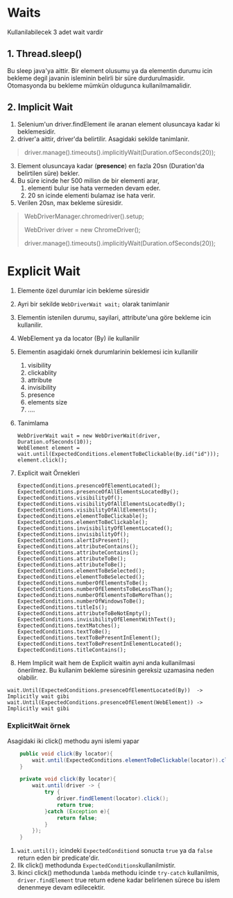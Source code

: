 # Waits
Kullanilabilecek 3 adet wait vardir

## 1.  Thread.sleep()
Bu sleep java'ya aittir. Bir element olusumu ya da elementin durumu icin bekleme degil
javanin isleminin belirli bir süre durdurulmasidir. Otomasyonda bu bekleme mümkün oldugunca
kullanilmamalidir.


## 2. Implicit Wait
1. Selenium'un driver.findElement ile aranan element olusuncaya kadar ki beklemesidir. 
2. driver'a aittir, driver'da belirtilir. Asagidaki sekilde tanimlanir. 

>driver.manage().timeouts().implicitlyWait(Duration.ofSeconds(20)); 

3. Element olusuncaya kadar (**presence**) en fazla 20sn (Duration'da belirtilen süre) bekler.
4. Bu süre icinde her 500 milisn de bir elementi arar, 
   1. elementi bulur ise hata vermeden devam eder.
   2. 20 sn icinde elementi bulamaz ise hata verir.
5. Verilen 20sn, max bekleme süresidir. 

> WebDriverManager.chromedriver().setup;
> 
> WebDriver driver = new ChromeDriver();
> 
> driver.manage().timeouts().implicitlyWait(Duration.ofSeconds(20));

# Explicit Wait

1. Elemente özel durumlar icin bekleme süresidir
2. Ayri bir sekilde ``WebDriverWait wait;`` olarak tanimlanir
3. Elementin istenilen durumu, sayilari, attribute'una göre bekleme icin kullanilir.
4. WebElement ya da locator (By) ile kullanilir
5. Elementin asagidaki örnek durumlarinin beklemesi icin kullanilir
   1. visibility
   2. clickablity
   3. attribute
   4. invisibility
   5. presence
   6. elements size
   7. ....
6. Tanimlama

   ```
   WebDriverWait wait = new WebDriverWait(driver, Duration.ofSeconds(10));
   WebElement element = wait.until(ExpectedConditions.elementToBeClickable(By.id("id")));
   element.click();
   ```

8. Explicit wait Örnekleri 
   ```
   ExpectedConditions.presenceOfElementLocated();
   ExpectedConditions.presenceOfAllElementsLocatedBy();
   ExpectedConditions.visibilityOf();
   ExpectedConditions.visibilityOfAllElementsLocatedBy();
   ExpectedConditions.visibilityOfAllElements();
   ExpectedConditions.elementToBeClickable();
   ExpectedConditions.elementToBeClickable();
   ExpectedConditions.invisibilityOfElementLocated();
   ExpectedConditions.invisibilityOf();
   ExpectedConditions.alertIsPresent();
   ExpectedConditions.attributeContains();
   ExpectedConditions.attributeContains();
   ExpectedConditions.attributeToBe();
   ExpectedConditions.attributeToBe();
   ExpectedConditions.elementToBeSelected();
   ExpectedConditions.elementToBeSelected();
   ExpectedConditions.numberOfElementsToBe();
   ExpectedConditions.numberOfElementsToBeLessThan();
   ExpectedConditions.numberOfElementsToBeMoreThan();
   ExpectedConditions.numberOfWindowsToBe();
   ExpectedConditions.titleIs();
   ExpectedConditions.attributeToBeNotEmpty();
   ExpectedConditions.invisibilityOfElementWithText();
   ExpectedConditions.textMatches();
   ExpectedConditions.textToBe();
   ExpectedConditions.textToBePresentInElement();
   ExpectedConditions.textToBePresentInElementLocated();
   ExpectedConditions.titleContains();
   ```

9. Hem Implicit wait hem de Explicit waitin ayni anda kullanilmasi önerilmez. Bu kullanim bekleme süresinin gereksiz uzamasina neden olabilir.
```
wait.Until(ExpectedConditions.presenceOfElementLocated(By))  -> Implicitly wait gibi
wait.Until(ExpectedConditions.presenceOfElement(WebElement)) -> Implicitly wait gibi
```


### ExplicitWait örnek
Asagidaki iki click() methodu ayni islemi yapar 

```java
    public void click(By locator){
        wait.until(ExpectedConditions.elementToBeClickable(locator)).click();
    }
```

```java
    private void click(By locator){
        wait.until(driver -> {
            try {
                driver.findElement(locator).click();
                return true;
            }catch (Exception e){
                return false;
            }
        });
    }
```
1. ``wait.until();`` icindeki ``ExpectedConditiond`` sonucta ``true`` ya da ``false`` return eden bir predicate'dir.
2. Ilk click() methodunda ``ExpectedConditions``kullanilmistir.
2. Ikinci click() methodunda ``lambda`` methodu icinde ``try-catch`` kullanilmis, ``driver.findElement`` true return edene kadar belirlenen sürece bu islem denenmeye devam edilecektir.
